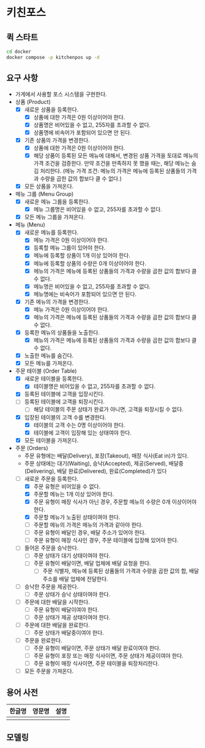 # 키친포스

## 퀵 스타트

```sh
cd docker
docker compose -p kitchenpos up -d
```

## 요구 사항

- 가게에서 사용할 포스 시스템을 구현한다.
- 상품 (Product)
  - [X] 새로운 상품을 등록한다.
    - [X] 상품에 대한 가격은 0원 이상이어야 한다.
    - [X] 상품명은 비어있을 수 없고, 255자를 초과할 수 없다.
    - [X] 상품명에 비속어가 포함되어 있으면 안 된다.
  - [X] 기존 상품의 가격을 변경한다.
    - [X] 상품에 대한 가격은 0원 이상이어야 한다.
    - [X] 해당 상품이 등록된 모든 메뉴에 대해서, 변경된 상품 가격을 토대로 메뉴의 가격 조건을 검증한다. 만약 조건을 만족하지 못 했을 때는, 해당 메뉴는 숨김 처리한다.
      (메뉴 가격 조건: 메뉴의 가격은 메뉴에 등록된 상품들의 가격과 수량을 곱한 값의 합보다 클 수 없다.)
  - [X] 모든 상품을 가져온다.
- 메뉴 그룹 (Menu Group)
  - [X] 새로운 메뉴 그룹을 등록한다.
    - [X] 메뉴 그룹명은 비어있을 수 없고, 255자를 초과할 수 없다.
  - [X] 모든 메뉴 그룹을 가져온다.
- 메뉴 (Menu)
  - [X] 새로운 메뉴를 등록한다.
    - [X] 메뉴 가격은 0원 이상이어야 한다.
    - [X] 등록할 메뉴 그룹이 있어야 한다.
    - [X] 메뉴에 등록할 상품이 1개 이상 있어야 한다.
    - [X] 메뉴에 등록할 상품의 수량은 0개 이상이어야 한다.
    - [X] 메뉴의 가격은 메뉴에 등록된 상품들의 가격과 수량을 곱한 값의 합보다 클 수 없다.
    - [X] 메뉴명은 비어있을 수 없고, 255자를 초과할 수 없다.
    - [X] 메뉴명에는 비속어가 포함되어 있으면 안 된다.
  - [X] 기존 메뉴의 가격을 변경한다.
    - [X] 메뉴 가격은 0원 이상이어야 한다.
    - [X] 메뉴의 가격은 메뉴에 등록된 상품들의 가격과 수량을 곱한 값의 합보다 클 수 없다.
  - [X] 등록한 메뉴의 상품들을 노출한다.
    - [X] 메뉴의 가격은 메뉴에 등록된 상품들의 가격과 수량을 곱한 값의 합보다 클 수 없다.
  - [X] 노출한 메뉴를 숨긴다.
  - [X] 모든 메뉴를 가져온다.
- 주문 테이블 (Order Table)
  - [X] 새로운 테이블을 등록한다.
    - [X] 테이블명은 비어있을 수 없고, 255자를 초과할 수 없다.
  - [X] 등록된 테이블에 고객을 입장시킨다.
  - [ ] 등록된 테이블에 고객을 퇴장시킨다.
    - [ ] 해당 테이블의 주문 상태가 완료가 아니면, 고객을 퇴장시킬 수 없다.
  - [X] 입장된 테이블의 고객 수를 변경한다.
    - [X] 테이블의 고객 수는 0명 이상이어야 한다.
    - [X] 테이블에 고객이 입장해 있는 상태여야 한다.
  - [X] 모든 테이블을 가져온다.
- 주문 (Orders)
  - 주문 유형에는 배달(Delivery), 포장(Takeout), 매장 식사(Eat in)가 있다.
  - 주문 상태에는 대기(Waiting), 승낙(Accepted), 제공(Served), 배달중(Delivering), 배달 완료(Delivered), 완료(Completed)가 있다
  - [ ] 새로운 주문을 등록한다.
    - [X] 주문 유형은 비어있을 수 없다.
    - [X] 주문할 메뉴는 1개 이상 있어야 한다.
    - [X] 주문 유형이 매장 식사가 아닌 경우, 주문할 메뉴의 수량은 0개 이상이어야 한다.
    - [X] 주문할 메뉴가 노출된 상태이여야 한다.
    - [ ] 주문할 메뉴의 가격은 메뉴의 가격과 같아야 한다.
    - [ ] 주문 유형이 배달인 경우, 배달 주소가 있어야 한다.
    - [ ] 주문 유형이 매장 식사인 경우, 주문 테이블에 입장해 있어야 한다.
  - [ ] 들어온 주문을 승낙한다.
    - [ ] 주문 상태가 대기 상태이여야 한다.
    - [ ] 주문 유형이 배달이면, 배달 업체에 배달 요청을 한다.
      - [ ] 주문 식별자, 메뉴에 등록된 상품들의 가격과 수량을 곱한 값의 합, 배달 주소를 배달 업체에 전달한다.
  - [ ] 승낙한 주문을 제공한다.
    - [ ] 주문 상태가 승낙 상태이여야 한다.
  - [ ] 주문에 대한 배달을 시작한다.
    - [ ] 주문 유형이 배달이여야 한다.
    - [ ] 주문 상태가 제공 상태이여야 한다.
  - [ ] 주문에 대한 배달을 완료한다.
    - [ ] 주문 상태가 배달중이여야 한다.
  - [ ] 주문을 완료한다.
    - [ ] 주문 유형이 배달이면, 주문 상태가 배달 완료이여야 한다.
    - [ ] 주문 유형이 포장 또는 매장 식사이면, 주문 상태가 제공이여야 한다.
    - [ ] 주문 유형이 매장 식사이면, 주문 테이블을 퇴장처리한다.
  - [ ] 모든 주문을 가져온다.

## 용어 사전

| 한글명 | 영문명 | 설명 |
| --- | --- | --- |
|  |  |  |

## 모델링
